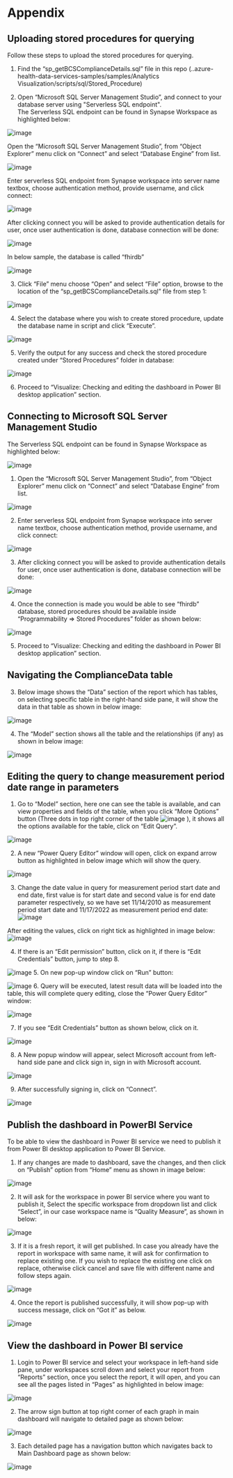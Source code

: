 # Appendix

## Uploading stored procedures for querying
Follow these steps to upload the stored procedures for querying.

1.	Find the “sp_getBCSComplianceDetails.sql” file in this repo (..azure-health-data-services-samples/samples/Analytics Visualization/scripts/sql/Stored_Procedure)

2.	Open  “Microsoft SQL Server Management Studio”, and connect to your database server using "Serverless SQL endpoint".  
The Serverless SQL endpoint can be found in Synapse Workspace as highlighted below:

![image](https://user-images.githubusercontent.com/116351573/209016888-8836d4e6-59bd-4eac-80a8-920233c13345.png)  

Open the “Microsoft SQL Server Management Studio”, from “Object Explorer” menu click on “Connect” and select “Database Engine” from list.

![image](https://user-images.githubusercontent.com/116351573/209016930-88397ea6-1972-457a-9ca1-7317fc9532a7.png)  

Enter serverless SQL endpoint from Synapse workspace into server name textbox, choose authentication method, provide username, and click connect:

![image](https://user-images.githubusercontent.com/116351573/209016965-06591ed5-8a61-4716-b143-1c12433ee3e3.png)  

After clicking connect you will be asked to provide authentication details for user, once user authentication is done, database connection will be done:

![image](https://user-images.githubusercontent.com/116351573/209017010-390892c6-4063-455b-a6fd-ceea7c714b76.png)  

In below sample, the database is called “fhirdb”

![image](https://user-images.githubusercontent.com/116351573/209015656-67b40cb3-b343-4b2a-b54a-ffa27d7cdd16.png)

3.	Click “File” menu choose “Open” and select “File” option, browse to the location of the “sp_getBCSComplianceDetails.sql” file from step 1:

![image](https://user-images.githubusercontent.com/116351573/209015736-dc345b74-bc87-4d59-960a-33d6f8a41abf.png)

4.	Select the database where you wish to create stored procedure, update the database name in script and click “Execute”.

![image](https://user-images.githubusercontent.com/116351573/209015945-75df4542-3fab-4275-8079-174346da42fd.png)

5.	Verify the output for any success and check the stored procedure created under “Stored Procedures” folder in database:

![image](https://user-images.githubusercontent.com/116351573/209016007-05d2f17d-0209-48df-99cc-d7d2778c6d8c.png)

6.	Proceed to “Visualize: Checking and editing the dashboard in Power BI desktop application” section.


## Connecting to Microsoft SQL Server Management Studio
The Serverless SQL endpoint can be found in Synapse Workspace as highlighted below:

![image](https://user-images.githubusercontent.com/116351573/209016888-8836d4e6-59bd-4eac-80a8-920233c13345.png)

1.	Open the “Microsoft SQL Server Management Studio”, from “Object Explorer” menu click on “Connect” and select “Database Engine” from list.

![image](https://user-images.githubusercontent.com/116351573/209016930-88397ea6-1972-457a-9ca1-7317fc9532a7.png)

2.	Enter serverless SQL endpoint from Synapse workspace into server name textbox, choose authentication method, provide username, and click connect:

![image](https://user-images.githubusercontent.com/116351573/209016965-06591ed5-8a61-4716-b143-1c12433ee3e3.png)

3.	After clicking connect you will be asked to provide authentication details for user, once user authentication is done, database connection will be done:

![image](https://user-images.githubusercontent.com/116351573/209017010-390892c6-4063-455b-a6fd-ceea7c714b76.png)

4.	Once the connection is made you would be able to see “fhirdb” database, stored procedures should be available inside “Programmability => Stored Procedures” folder as shown below:

![image](https://user-images.githubusercontent.com/116351573/209017036-69925a00-8050-4989-a5f9-3f67134a93bb.png)

5. Proceed to “Visualize: Checking and editing the dashboard in Power BI desktop application” section.

## Navigating the ComplianceData table
3.	Below image shows the “Data” section of the report which has tables, on selecting specific table in the right-hand side pane, it will show the data in that table as shown in below image:

![image](https://user-images.githubusercontent.com/116351573/209017423-4e71681f-a7a2-4d35-8c48-8a965bd97595.png)

4.	The “Model” section shows all the table and the relationships (if any) as shown in below image:

![image](https://user-images.githubusercontent.com/116351573/209017445-3ddc654e-8340-46db-806b-1319e3b98a2d.png)

## Editing the query to change measurement period date range in parameters
1.	Go to “Model” section, here one can see the table is available, and can view properties and fields of the table, when you click “More Options” button (Three dots in top right corner of the table  ![image](https://user-images.githubusercontent.com/116351573/209017528-05921e0d-4ca9-493b-b520-d09325e01e39.png)
), it shows all the options available for the table, click on “Edit Query”.

![image](https://user-images.githubusercontent.com/116351573/209017551-5221c58e-d74c-4421-9261-09ca4779134d.png)

2.	A new “Power Query Editor” window will open, click on expand arrow button as highlighted in below image which will show the query.

![image](https://user-images.githubusercontent.com/116351573/209017584-1aec6844-5840-4bdf-8f11-a2e7734f78a3.png)

3.	Change the date value in query for measurement period start date and end date, first value is for start date and second value is for end date parameter respectively, so we have set 11/14/2010 as measurement period start date and 11/17/2022 as measurement period end date:
![image](https://user-images.githubusercontent.com/116351573/209017636-afab257e-9d19-4dab-84e2-c523c3219151.png)

After editing the values, click on right tick as highlighted in image below:
![image](https://user-images.githubusercontent.com/116351573/209017679-fd794acf-222b-4c39-bbaa-6cea2b6d47af.png)

4.	If there is an “Edit permission” button, click on it, if there is “Edit Credentials” button, jump to step 8.

![image](https://user-images.githubusercontent.com/116351573/209017715-5ebb2883-4aeb-4b77-8e39-3e63f6639dc0.png)
5.	On new pop-up window click on “Run” button:

![image](https://user-images.githubusercontent.com/116351573/209017747-ebe84dcf-edea-486b-81ef-1bb46951c4e4.png)
6.	Query will be executed, latest result data will be loaded into the table, this will complete query editing, close the “Power Query Editor” window:

![image](https://user-images.githubusercontent.com/116351573/209017776-f4b0728a-c0d9-4509-b648-49bb53febb82.png)

7.	If you see “Edit Credentials” button as shown below, click on it.

![image](https://user-images.githubusercontent.com/116351573/209017813-bf125d9f-fe46-484a-9919-efafdc38003a.png)

8.	A New popup window will appear, select Microsoft account from left-hand side pane and click sign in, sign in with Microsoft account.

![image](https://user-images.githubusercontent.com/116351573/209017839-96f17746-657d-40f1-8c9a-389e4b9c4fc5.png)

9.	After successfully signing in, click on “Connect”.

![image](https://user-images.githubusercontent.com/116351573/209017868-af215960-e699-4736-b5f3-ebe0bc0313de.png)

## Publish the dashboard in PowerBI Service
To be able to view the dashboard in Power BI service we need to publish it from Power BI desktop application to Power BI Service.
1.	If any changes are made to dashboard, save the changes, and then click on “Publish” option from “Home” menu as shown in image below:

![image](https://user-images.githubusercontent.com/116351573/209017910-f66edecd-216e-43ce-b48e-cce2485c99b6.png)

2.	It will ask for the workspace in power BI service where you want to publish it, Select the specific workspace from dropdown list and click “Select”, in our case workspace name is “Quality Measure”, as shown in below:

![image](https://user-images.githubusercontent.com/116351573/209018024-9327ad8c-a790-4bb0-86ee-d694cab36278.png)

3.	If it is a fresh report, it will get published. In case you already have the report in workspace with same name, it will ask for confirmation to replace existing one. If you wish to replace the existing one click on replace, otherwise click cancel and save file with different name and follow steps again.

![image](https://user-images.githubusercontent.com/116351573/209018068-a2d48522-b1e6-4752-9646-821d0a2a290c.png)

4.	Once the report is published successfully, it will show pop-up with success message, click on “Got it” as below.

![image](https://user-images.githubusercontent.com/116351573/209018131-f08b4874-cf75-4585-af54-6106e6bb0727.png)

## View the dashboard in Power BI service

1.	Login to Power BI service and select your workspace in left-hand side pane, under workspaces scroll down and select your report from “Reports” section, once you select the report, it will open, and you can see all the pages listed in “Pages” as highlighted in below image:

![image](https://user-images.githubusercontent.com/116351573/209018245-aff71eed-8250-4a76-8ddc-b7ae2d1bd91c.png)

2.	The arrow sign button at top right corner of each graph in main dashboard will navigate to detailed page as shown below:

![image](https://user-images.githubusercontent.com/116351573/209018902-608c23e7-f321-4d0d-967c-d16e63ccb2fd.png)

3.	Each detailed page has a navigation button which navigates back to Main Dashboard page as shown below:

![image](https://user-images.githubusercontent.com/116351573/209018922-90e4ce66-cf61-47c8-98d5-3e6282628f78.png)
